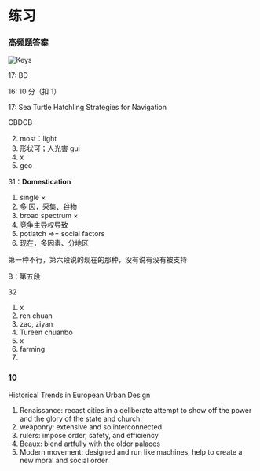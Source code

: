 # 练习

### 高频题答案

![Keys](https://cdn.jsdelivr.net/gh/davidliuk/images@master/blog/%E6%88%AA%E5%B1%8F2023-09-02%2013.52.23.png)

17: BD

16: 10 分（扣 1）

17: Sea Turtle Hatchling Strategies for Navigation

CBDCB

2. most：light
3. 形状可；人光害 gui
4. x
5. geo

31：**Domestication**

1. single ×
2. 多 因，采集、谷物
3. broad spectrum ×
4. 竞争主导权导致
5. potlatch =>= social factors
6. 现在，多因素、分地区

第一种不行，第六段说的现在的那种，没有说有没有被支持

B：第五段

32

1. x
2. ren chuan
3. zao, ziyan
4. Tureen chuanbo
5. x
6. farming
7.

### 10

Historical Trends in European Urban Design

1. Renaissance: recast cities in a deliberate attempt to show off the power and the glory of the state and church.
2. weaponry: extensive and so interconnected
3. rulers: impose order, safety, and efficiency
4. Beaux: blend artfully with the older palaces
5. Modern movement: designed and run like machines, help to create a new moral and social order
